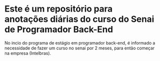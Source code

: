 # Este é um repositório para anotações diárias do curso do Senai de Programador Back-End

No incio do programa de estágio em programador back-end, é informado a necessidade de fazer um curso no senai por 2 meses, para então começar na empresa (Intelbras).
